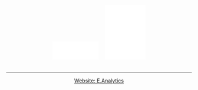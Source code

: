 <div align="center">
    <picture>
        <source media="(prefers-color-scheme: dark)" srcset="../assets/logo-puc_cc_white.svg"> <img src="../assets/logo-puc_cc.svg" height="50px">
    </picture>⠀
    <picture>
        <source media="(prefers-color-scheme: dark)" srcset="../assets/logo-puc_white.svg"> <img src="../assets/logo-puc.svg" height="150px">
    </picture>
    <br> <br> <hr>
    <a href="https://lucaslealll-puc-cc-tcc.github.io/eanalytics/" target="_blank">Website: E.Analytics</a>
</div>
